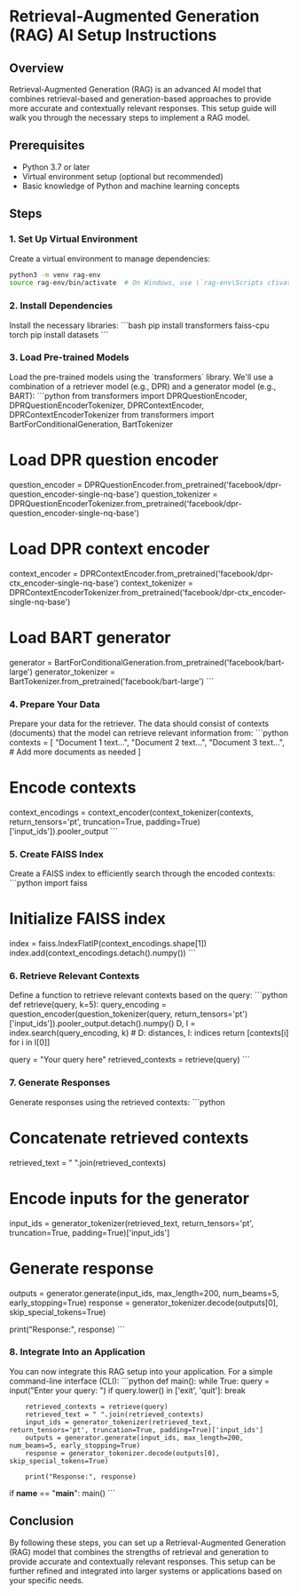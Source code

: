 
# Retrieval-Augmented Generation (RAG) AI Setup Instructions

## Overview
Retrieval-Augmented Generation (RAG) is an advanced AI model that combines retrieval-based and generation-based approaches to provide more accurate and contextually relevant responses. This setup guide will walk you through the necessary steps to implement a RAG model.

## Prerequisites
- Python 3.7 or later
- Virtual environment setup (optional but recommended)
- Basic knowledge of Python and machine learning concepts

## Steps

### 1. Set Up Virtual Environment
Create a virtual environment to manage dependencies:
```bash
python3 -m venv rag-env
source rag-env/bin/activate  # On Windows, use \`rag-env\Scripts ctivate\`
```

### 2. Install Dependencies
Install the necessary libraries:
\`\`\`bash
pip install transformers faiss-cpu torch
pip install datasets
\`\`\`

### 3. Load Pre-trained Models
Load the pre-trained models using the \`transformers\` library. We'll use a combination of a retriever model (e.g., DPR) and a generator model (e.g., BART):
\`\`\`python
from transformers import DPRQuestionEncoder, DPRQuestionEncoderTokenizer, DPRContextEncoder, DPRContextEncoderTokenizer
from transformers import BartForConditionalGeneration, BartTokenizer

# Load DPR question encoder
question_encoder = DPRQuestionEncoder.from_pretrained('facebook/dpr-question_encoder-single-nq-base')
question_tokenizer = DPRQuestionEncoderTokenizer.from_pretrained('facebook/dpr-question_encoder-single-nq-base')

# Load DPR context encoder
context_encoder = DPRContextEncoder.from_pretrained('facebook/dpr-ctx_encoder-single-nq-base')
context_tokenizer = DPRContextEncoderTokenizer.from_pretrained('facebook/dpr-ctx_encoder-single-nq-base')

# Load BART generator
generator = BartForConditionalGeneration.from_pretrained('facebook/bart-large')
generator_tokenizer = BartTokenizer.from_pretrained('facebook/bart-large')
\`\`\`

### 4. Prepare Your Data
Prepare your data for the retriever. The data should consist of contexts (documents) that the model can retrieve relevant information from:
\`\`\`python
contexts = [
    "Document 1 text...",
    "Document 2 text...",
    "Document 3 text...",
    # Add more documents as needed
]

# Encode contexts
context_encodings = context_encoder(context_tokenizer(contexts, return_tensors='pt', truncation=True, padding=True)['input_ids']).pooler_output
\`\`\`

### 5. Create FAISS Index
Create a FAISS index to efficiently search through the encoded contexts:
\`\`\`python
import faiss

# Initialize FAISS index
index = faiss.IndexFlatIP(context_encodings.shape[1])
index.add(context_encodings.detach().numpy())
\`\`\`

### 6. Retrieve Relevant Contexts
Define a function to retrieve relevant contexts based on the query:
\`\`\`python
def retrieve(query, k=5):
    query_encoding = question_encoder(question_tokenizer(query, return_tensors='pt')['input_ids']).pooler_output.detach().numpy()
    D, I = index.search(query_encoding, k)  # D: distances, I: indices
    return [contexts[i] for i in I[0]]

query = "Your query here"
retrieved_contexts = retrieve(query)
\`\`\`

### 7. Generate Responses
Generate responses using the retrieved contexts:
\`\`\`python
# Concatenate retrieved contexts
retrieved_text = " ".join(retrieved_contexts)

# Encode inputs for the generator
input_ids = generator_tokenizer(retrieved_text, return_tensors='pt', truncation=True, padding=True)['input_ids']

# Generate response
outputs = generator.generate(input_ids, max_length=200, num_beams=5, early_stopping=True)
response = generator_tokenizer.decode(outputs[0], skip_special_tokens=True)

print("Response:", response)
\`\`\`

### 8. Integrate Into an Application
You can now integrate this RAG setup into your application. For a simple command-line interface (CLI):
\`\`\`python
def main():
    while True:
        query = input("Enter your query: ")
        if query.lower() in ['exit', 'quit']:
            break
        
        retrieved_contexts = retrieve(query)
        retrieved_text = " ".join(retrieved_contexts)
        input_ids = generator_tokenizer(retrieved_text, return_tensors='pt', truncation=True, padding=True)['input_ids']
        outputs = generator.generate(input_ids, max_length=200, num_beams=5, early_stopping=True)
        response = generator_tokenizer.decode(outputs[0], skip_special_tokens=True)
        
        print("Response:", response)

if __name__ == "__main__":
    main()
\`\`\`

## Conclusion
By following these steps, you can set up a Retrieval-Augmented Generation (RAG) model that combines the strengths of retrieval and generation to provide accurate and contextually relevant responses. This setup can be further refined and integrated into larger systems or applications based on your specific needs.
